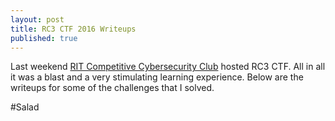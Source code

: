 ```yaml
---
layout: post
title: RC3 CTF 2016 Writeups
published: true
---
```


Last weekend [RIT Competitive Cybersecurity Club](https://rc3.club/) hosted RC3 CTF. All in all it was a 
blast and a very stimulating learning experience. Below are the writeups for some of the challenges that I solved.

#Salad 
